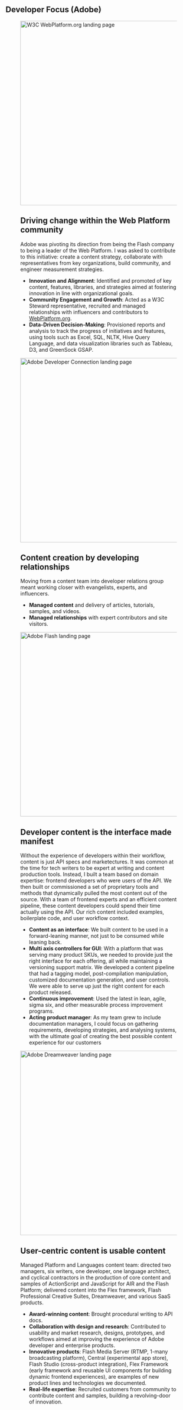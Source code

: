 <style>
.md-sidebar.md-sidebar--primary {
  display: block;
  position: relative;
  padding: 0;
  margin: -5vw 0 5vw 2vw;
}
</style>

<section class="portfolio-container" data-md-color-scheme="default">
  <div class="md-content md-grid" data-md-component="content">
  <div class="md-content__inner">
  <div class="mdx-spotlight">
      <h1>Developer Focus (Adobe)</h1>
      <!-- WEB PLATFORM -->
      <figure class="mdx-spotlight__feature">
      <img src="/assets/images/portfolio/webplatform-org_landing_page.png" alt="W3C WebPlatform.org landing page" loading="lazy" width="500">
      <figcaption class="md-typeset">
        <h2><strong>Driving change</strong> within the Web Platform community</h2>
        <p>Adobe was pivoting its direction from being the Flash company to being a leader of the Web Platform. I was asked to contribute to this initiative: create a content strategy, collaborate with representatives from key organizations, build community, and engineer measurement strategies.</p>
        <ul>
          <li><strong>Innovation and Alignment</strong>: Identified and promoted of key content, features, libraries, and strategies aimed at fostering innovation in line with organizational goals.</li>
          <li><strong>Community Engagement and Growth</strong>: Acted as a W3C Steward representative, recruited and managed relationships with influencers and contributors to <a href="https://webplatform.github.io/" target="_blank">WebPlatform.org</a>.</li>
          <li><strong>Data-Driven Decision-Making</strong>: Provisioned reports and analysis to track the progress of initiatives and features, using tools such as Excel, SQL, NLTK, Hive Query Language, and data visualization libraries such as Tableau, D3, and GreenSock GSAP.</li>
        </ul>
      </figcaption>
    </figure>
    <!-- DEVELOPER RELATIONS -->
    <figure class="mdx-spotlight__feature">
      <img src="/assets/images/portfolio/adobe-developer-connection_landing_page.png" alt="Adobe Developer Connection landing page" loading="lazy" width="500">
      <figcaption class="md-typeset">
        <h2>Content creation by <strong>developing relationships</strong></h2>
        <p>Moving from a content team into developer relations group meant working closer with evangelists, experts, and influencers.</p>
        <ul>
          <li><strong>Managed content</strong> and delivery of articles, tutorials, samples, and videos.</li>
          <li><strong>Managed relationships</strong> with expert contributors and site visitors.
        </ul>
      </figcaption>
    </figure>
    <!-- PLATFORM CONTENT -->
    <figure class="mdx-spotlight__feature">
      <img src="/assets/images/portfolio/flash_landing_page.png" alt="Adobe Flash landing page" loading="lazy" width="500">
      <figcaption class="md-typeset">
        <h2>Developer content is <strong>the interface made manifest</strong></h2>
        <p>Without the experience of developers within their workflow, content is just API specs and marketectures. It was common at the time for tech writers to be expert at writing and content production tools. Instead, I built a team based on domain expertise: frontend developers who were users of the API. We then built or commissioned a set of proprietary tools and methods that dynamically pulled the most content out of the source. With a team of frontend experts and an efficient content pipeline, these content developers could spend their time actually using the API. Our rich content included examples, boilerplate code, and user workflow context.</p>
        <ul>
          <li><strong>Content as an interface</strong>: We built content to be used in a forward-leaning manner, not just to be consumed while leaning back.</li>
          <li><strong>Multi axis controllers for GUI</strong>: With a platform that was serving many product SKUs, we needed to provide just the right interface for each offering, all while maintaining a versioning support matrix. We developed a content pipeline that had a tagging model, post-compilation manipulation, customized documentation generation, and user controls. We were able to serve up just the right content for each product released.</li>
          <li><strong>Continuous improvement</strong>: Used the latest in lean, agile, sigma six, and other measurable process improvement programs.</li>
          <li><strong>Acting product manager</strong>: As my team grew to include documentation managers, I could focus on gathering requirements, developing strategies, and analysing systems, with the ultimate goal of creating the best possible content experience for our customers</li>
        <ul>
      </figcaption>
    </figure>
    </figure>
    <!-- PLATFORM CONTENT -->
    <figure class="mdx-spotlight__feature">
      <img src="/assets/images/portfolio/dreamweaver_landing_page.png" alt="Adobe Dreamweaver landing page" loading="lazy" width="500">
      <figcaption class="md-typeset">
        <h2>User-centric content is <strong>usable content</strong></h2>
        <p>Managed Platform and Languages content team: directed two managers, six writers, one developer, one language architect, and cyclical contractors in the production of core content and samples of ActionScript and JavaScript for AIR and the Flash Platform; delivered content into the Flex framework, Flash Professional Creative Suites, Dreamweaver, and various SaaS products.</p>
        <ul>
          <li><strong>Award-winning content</strong>: Brought procedural writing to API docs.</li>
          <li><strong>Collaboration with design and research</strong>: Contributed to usability and market research, designs, prototypes, and workflows aimed at improving the experience of Adobe developer and enterprise products.</li>
          <li><strong>Innovative products</strong>: Flash Media Server (RTMP, 1-many broadcasting platform), Central (experimental app store), Flash Studio (cross-product integration), Flex Framework (early framework and reusable UI components for building dynamic frontend experiences), are examples of new product lines and technologies we documented.</li>
          <li><strong>Real-life expertise</strong>: Recruited customers from community to contribute content and samples, building a revolving-door of innovation.</li>
        <ul>
      </figcaption>
    </figure>
  </div>
  </div>
  </div>
  </section>
